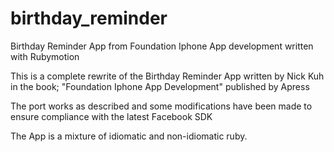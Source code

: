 birthday_reminder
=================

Birthday Reminder App from Foundation Iphone App development written with Rubymotion

This is a complete rewrite of the Birthday Reminder App written by Nick Kuh in the book; "Foundation Iphone App Development" published by Apress

The port works as described and some modifications have been made to ensure compliance with the latest Facebook SDK

The App is a mixture of idiomatic and non-idiomatic ruby.

